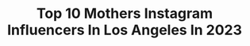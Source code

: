 ---
title: Top 10 Mothers Instagram Influencers In Los Angeles In 2023
description: >-
  Find top mothers Instagram influencers in Los Angeles in 2023. Most popular hashtags: #mother #selflove #family.
platform: Instagram
hits: 121
text_top: Discover the best Instagram profiles on inBeat.
text_bottom: inBeat aggregates 121 Instagram influencers like this in Los Angeles, United States for you to contact.
profiles:
  - username: "winterstone"
    fullname: >-
      winterstone
    bio: >-
      LOS ANGELES - TATTOO ARTIST TO MAKE AN APPOINTMENT - WINTERSTONETATTOO@GMAIL.COM PR contact IHPR.US
    location: "United States"
    followers: 504484
    engagement: 126
    commentsToLikes: 0.008046
    id: ck0tw6dvee7yf0i19cnx8ouhd
    verified: true
    hashtags: "#tattooedgirls, #life, #universe, #love"
  - username: "drelladarko"
    fullname: >-
      Paige Margulies 又📷
    bio: >-
      I am a camera 📷|| Los Angeles || Mother Nature 🌲 || DM for rates
    location: "United States"
    followers: 11862
    engagement: 634
    commentsToLikes: 0.049116
    id: ck5q060vs4f440i11x9iyv62c
    verified: false
    hashtags: ""
  - username: "lauraaangelone"
    fullname: >-
      Laura
    bio: >-
      🇫🇷 Digital Media & Content Creation| Mother 🔗 @darrickangelone 📍 #LosAngeles | #Paris | #Biarritz 📧 Laura@initialsla.com
    location: "United States"
    followers: 104048
    engagement: 142
    commentsToLikes: 0.030458
    id: ck0uemqhjlrtr0i19j6xlnop5
    verified: false
    hashtags: "#sweetspot, #intheory, #togetherintheory, #tamaramellon"
  - username: "mobbinkingz"
    fullname: >-
      BIGG KONG®️
    bio: >-
      💀Originalz MOBBINKINGZ The Mother chapter ™® 💀Los Angeles Ca.❤️John woods rip🙏🏾 BIG CHOPPERS @ 2,000 reps a Day
    location: "United States"
    followers: 43041
    engagement: 204
    commentsToLikes: 0.017849
    id: ck6tm3qf774oc0j71mamcemwx
    verified: false
    hashtags: "#mobbinkingz, #mobbinhardasfuck, #harleysofinstagram, #custom"
  - username: "oxanaalexphotography"
    fullname: >-
      Oxana Alex
    bio: >-
      based in Los Angeles. Published in @people @okmagazine @usweekly @dailymail
    location: "United States"
    followers: 90044
    engagement: 233
    commentsToLikes: 0.034884
    id: ck5cfdtnkmr6z0i11lhhlhewl
    verified: false
    hashtags: "#pregnantandperfect, #lamaternityphotographer, #pregnancyannouncement, #pregnancystyle"
  - username: "say_lindsay"
    fullname: >-
      Lindsay B. | Model & Actress
    bio: >-
      📍 Los Angeles Co-Founder @hair.forthegirls Mother Agent @fordrba LA @brand_models | CHI @opt1models
    location: "United States"
    followers: 7198
    engagement: 390
    commentsToLikes: 0.156235
    id: ck600ey7udh3m0i144xb64oj7
    verified: false
    hashtags: "#minidress, #naturalmakeup, #bestie, #curlyhair"
  - username: "evemeetswest"
    fullname: >-
      evelynn escobar
    bio: >-
      earth mother ~ creator ~ storyteller 🌱🌐🇬🇹♍️🐞🌍👩🏽‍🌾💅🏽 founder @hikeclerb @squarespace ambassador @evemeetsnails | los angeles hello@evemeetswest.com 💌
    location: "United States"
    followers: 34339
    engagement: 447
    commentsToLikes: 0.102249
    id: ck5cab4bfd2ny0i1172rmtwgw
    verified: false
    hashtags: "#uniqlopartner, #uniqlo, #lifewear, #reipartner"
  - username: "steve_in_la"
    fullname: >-
      Steve
    bio: >-
      📍Los Angeles | Capturing life’s adventures 🐶Professional Dog Lover | Follow @tobi_in_la
    location: "United States"
    followers: 80553
    engagement: 872
    commentsToLikes: 0.019055
    id: ck13a8ci3p4m10i19atinwh8g
    verified: false
    hashtags: "#rescuedogsofinstagram, #instadaily, #dogdad, #nephew"
  - username: "mademoisellemaroon"
    fullname: >-
      ♡ Melanie ♡
    bio: >-
      Une Parisienne à Los Angeles #Photographer & #contentcreator 👶🏼 @masoncmaroon 📸 @moonbeamsphoto Representation @brand_models 📍LA / Paris
    location: "United States"
    followers: 28368
    engagement: 80
    commentsToLikes: 0.054756
    id: ck8tcsrfu0j670j7832x3hq60
    verified: false
    hashtags: "#expatgirl, #beach, #beachgirl, #motherhood"
  - username: "topmodelaminat"
    fullname: >-
      Aminat Ayinde
    bio: >-
      🇳🇬+🇺🇸 📍Los Angeles, California. YeyeO.💛 Orishaskin A20Academy
    location: "United States"
    followers: 21375
    engagement: 464
    commentsToLikes: 0.040115
    id: ck0w4qq3azxgk0i19hth751sn
    verified: false
    hashtags: "#protectblackwomen, #melanin, #justiceforbreonnataylor, #normalizeluxury"
---